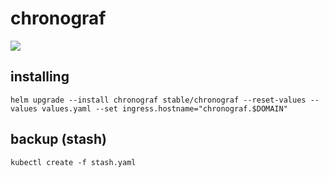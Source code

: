# chronograf

![](https://i.imgur.com/PPbhf5O.png)

## installing

```shell
helm upgrade --install chronograf stable/chronograf --reset-values --values values.yaml --set ingress.hostname="chronograf.$DOMAIN"
```

## backup (stash)

```shell
kubectl create -f stash.yaml
```
